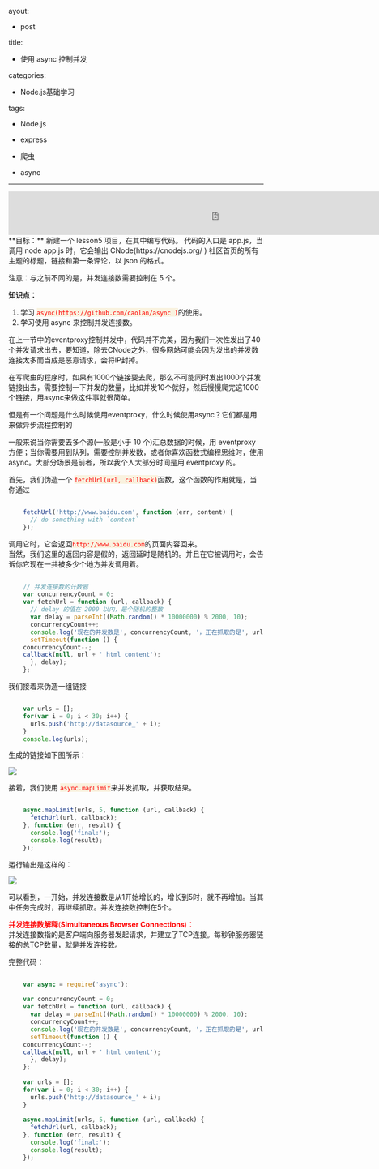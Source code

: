 ayout:

- post

title:

- 使用 async 控制并发

categories:

- Node.js基础学习

tags: 

- Node.js

- express

- 爬虫

- async

---
<iframe frameborder="no" border="0" marginwidth="0" marginheight="0" width=830 height=86 
	src="http://music.163.com/outchain/player?type=2&id=1791490&auto=0&height=66">
</iframe>
**目标：**
新建一个 lesson5 项目，在其中编写代码。
代码的入口是 app.js，当调用 node app.js 时，它会输出 CNode(https://cnodejs.org/ ) 社区首页的所有主题的标题，链接和第一条评论，以 json 的格式。

注意：与之前不同的是，并发连接数需要控制在 5 个。

**知识点：**
1. 学习 <span style="color:red;background-color:rgb(249,242,223)">`async(https://github.com/caolan/async )`</span>的使用。<br>
2. 学习使用 async 来控制并发连接数。

<!--more-->
在上一节中的eventproxy控制并发中，代码并不完美，因为我们一次性发出了40个并发请求出去，要知道，除去CNode之外，很多网站可能会因为发出的并发数连接太多而当成是恶意请求，会将IP封掉。<br>

在写爬虫的程序时，如果有1000个链接要去爬，那么不可能同时发出1000个并发链接出去，需要控制一下并发的数量，比如并发10个就好，然后慢慢爬完这1000个链接，用async来做这件事就很简单。

但是有一个问题是什么时候使用eventproxy，什么时候使用async？它们都是用来做异步流程控制的<br>

一般来说当你需要去多个源(一般是小于 10 个)汇总数据的时候，用 eventproxy 方便；当你需要用到队列，需要控制并发数，或者你喜欢函数式编程思维时，使用 async。大部分场景是前者，所以我个人大部分时间是用 eventproxy 的。

首先，我们伪造一个 <span style="color:red;background-color:rgb(249,242,223)">`fetchUrl(url, callback)`</span>函数，这个函数的作用就是，当你通过
```js

    fetchUrl('http://www.baidu.com', function (err, content) {
      // do something with `content`
    });
```

调用它时，它会返回<span style="color:red;background-color:rgb(249,242,223)">`http://www.baidu.com`</span>的页面内容回来。<br>
当然，我们这里的返回内容是假的，返回延时是随机的。并且在它被调用时，会告诉你它现在一共被多少个地方并发调用着。
```js
    
    // 并发连接数的计数器
    var concurrencyCount = 0;
    var fetchUrl = function (url, callback) {
      // delay 的值在 2000 以内，是个随机的整数
      var delay = parseInt((Math.random() * 10000000) % 2000, 10);
      concurrencyCount++;
      console.log('现在的并发数是', concurrencyCount, '，正在抓取的是', url, '，耗时' + delay + '毫秒');
      setTimeout(function () {
    concurrencyCount--;
    callback(null, url + ' html content');
      }, delay);
    };
```

我们接着来伪造一组链接
```js

    var urls = [];
    for(var i = 0; i < 30; i++) {
      urls.push('http://datasource_' + i);
    }
    console.log(urls);
```

生成的链接如下图所示：

![](http://i.imgur.com/8984jFu.png)
    
接着，我们使用 <span style="color:red;background-color:rgb(249,242,223)">`async.mapLimit`</span>来并发抓取，并获取结果。
```js

    async.mapLimit(urls, 5, function (url, callback) {
      fetchUrl(url, callback);
    }, function (err, result) {
      console.log('final:');
      console.log(result);
    });
```

运行输出是这样的：

![](http://i.imgur.com/VX7qT2V.png)

可以看到，一开始，并发连接数是从1开始增长的，增长到5时，就不再增加。当其中任务完成时，再继续抓取。并发连接数控制在5个。

<span style="color:red">**并发连接数解释**(**Simultaneous Browser Connections**)：</span><br>
并发连接数指的是客户端向服务器发起请求，并建立了TCP连接。每秒钟服务器链接的总TCP数量，就是并发连接数。

完整代码：
```js

    var async = require('async');
    
    var concurrencyCount = 0;
    var fetchUrl = function (url, callback) {
      var delay = parseInt((Math.random() * 10000000) % 2000, 10);
      concurrencyCount++;
      console.log('现在的并发数是', concurrencyCount, '，正在抓取的是', url, '，耗时' + delay + '毫秒');
      setTimeout(function () {
    concurrencyCount--;
    callback(null, url + ' html content');
      }, delay);
    };
    
    var urls = [];
    for(var i = 0; i < 30; i++) {
      urls.push('http://datasource_' + i);
    }
    
    async.mapLimit(urls, 5, function (url, callback) {
      fetchUrl(url, callback);
    }, function (err, result) {
      console.log('final:');
      console.log(result);
    });
```


